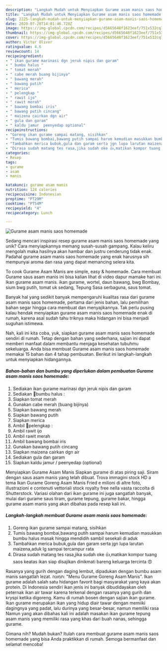 ```yaml
---
description: "Langkah Mudah untuk Menyiapkan Gurame asam manis saos homemade Anti Gagal"
title: "Langkah Mudah untuk Menyiapkan Gurame asam manis saos homemade Anti Gagal"
slug: 2225-langkah-mudah-untuk-menyiapkan-gurame-asam-manis-saos-homemade-anti-gagal
date: 2020-07-28T14:01:46.728Z
image: https://img-global.cpcdn.com/recipes/d5665648f1623eef/751x532cq70/gurame-asam-manis-saos-homemade-foto-resep-utama.jpg
thumbnail: https://img-global.cpcdn.com/recipes/d5665648f1623eef/751x532cq70/gurame-asam-manis-saos-homemade-foto-resep-utama.jpg
cover: https://img-global.cpcdn.com/recipes/d5665648f1623eef/751x532cq70/gurame-asam-manis-saos-homemade-foto-resep-utama.jpg
author: Victor Oliver
ratingvalue: 4.6
reviewcount: 14
recipeingredient:
- " ikan gurame marinasi dgn jeruk nipis dan garam"
- " bumbu halus "
- " tomat merah"
- " cabe merah buang bijinya"
- " bawang merah"
- " bawang putih"
- " merica"
- " pelengkap "
- " rawit ijo"
- " rawit merah"
- " bawang bombai iris"
- " bawang putih cincang"
- " maizena cairkan dgn air"
- " gula dan garam"
- " kaldu jamur  peenyedap optional"
recipeinstructions:
- "Goreng ikan gurame sampai matang, sisihkan"
- "Tumis bawang bombai,bawang putih sampai harum kemudian masukkan bumbu halus masak hingga mendidih sambil sesekali di aduk"
- "Tambahkan merica bubuk,gula dan garam serta jgn lupa larutan maizena,aduk lg sampai tercampur rata"
- "Dirasa sudah matang tes rasa,jika sudah oke 👍,matikan kompor tuang saos keatas ikan siap disajikan dinikmati bareng keluarga tercinta 😍"
categories:
- Resep
tags:
- gurame
- asam
- manis

katakunci: gurame asam manis 
nutrition: 124 calories
recipecuisine: Indonesian
preptime: "PT29M"
cooktime: "PT54M"
recipeyield: "4"
recipecategory: Lunch

---
```



![Gurame asam manis saos homemade](https://img-global.cpcdn.com/recipes/d5665648f1623eef/751x532cq70/gurame-asam-manis-saos-homemade-foto-resep-utama.jpg)

Sedang mencari inspirasi resep gurame asam manis saos homemade yang unik? Cara menyiapkannya memang susah-susah gampang. Kalau keliru mengolah maka hasilnya akan hambar dan justru cenderung tidak enak. Padahal gurame asam manis saos homemade yang enak harusnya sih mempunyai aroma dan rasa yang dapat memancing selera kita.

To cook Gurame Asam Manis are simple, easy &amp; homemade. Cara membuat Gurame saus asam manis ini bisa kalian lihat di video dapur mamake hari ini. Ikan gurame asam manis. ikan gurame, wortel, daun bawang, bwg Bombay, sium bwg putih, tomat uk sedang, Tepung Sasa serbaguna, saus tomat.

Banyak hal yang sedikit banyak mempengaruhi kualitas rasa dari gurame asam manis saos homemade, pertama dari jenis bahan, lalu pemilihan bahan segar hingga cara membuat dan menyajikannya. Tak perlu pusing kalau hendak menyiapkan gurame asam manis saos homemade enak di rumah, karena asal sudah tahu triknya maka hidangan ini bisa menjadi suguhan istimewa.


Nah, kali ini kita coba, yuk, siapkan gurame asam manis saos homemade sendiri di rumah. Tetap dengan bahan yang sederhana, sajian ini dapat memberi manfaat dalam membantu menjaga kesehatan tubuhmu sekeluarga. Anda bisa membuat Gurame asam manis saos homemade memakai 15 bahan dan 4 tahap pembuatan. Berikut ini langkah-langkah untuk menyiapkan hidangannya.

<!--inarticleads1-->

##### Bahan-bahan dan bumbu yang diperlukan dalam pembuatan Gurame asam manis saos homemade:

1. Sediakan  ikan gurame marinasi dgn jeruk nipis dan garam
1. Sediakan  🌸bumbu halus :
1. Siapkan  tomat merah
1. Gunakan  cabe merah (buang bijinya)
1. Siapkan  bawang merah
1. Siapkan  bawang putih
1. Siapkan  merica
1. Ambil  🌸pelengkap :
1. Ambil  rawit ijo
1. Ambil  rawit merah
1. Ambil  bawang bombai iris
1. Gunakan  bawang putih cincang
1. Siapkan  maizena cairkan dgn air
1. Sediakan  gula dan garam
1. Siapkan  kaldu jamur / peenyedap (optional)


Menyiapkan Gurame Asam Manis Siapkan gurame di atas piring saji. Siram dengan saus asam manis yang telah dibuat. Trova immagini stock HD a tema Ikan Gurame Goreng Asam Manis Fried e milioni di altre foto, illustrazioni e contenuti vettoriali stock royalty free nella vasta raccolta di Shutterstock. Variasi olahan dari ikan gurame ini juga sangatlah banyak, mulai dari gurame saus tiram, gurame tepung, gurame bakar, hingga gurame asam manis yang akan dibahas pada resep kali ini. 

<!--inarticleads2-->

##### Langkah-langkah membuat Gurame asam manis saos homemade:

1. Goreng ikan gurame sampai matang, sisihkan
1. Tumis bawang bombai,bawang putih sampai harum kemudian masukkan bumbu halus masak hingga mendidih sambil sesekali di aduk
1. Tambahkan merica bubuk,gula dan garam serta jgn lupa larutan maizena,aduk lg sampai tercampur rata
1. Dirasa sudah matang tes rasa,jika sudah oke 👍,matikan kompor tuang saos keatas ikan siap disajikan dinikmati bareng keluarga tercinta 😍


Rasanya yang gurih dengan daging lembut, dipadukan dengan bumbu asam manis sangatlah lezat. תמונה: &#34;Menu Gurame Goreng Asam Manis&#34;. Ikan gurame adalah salah satu hidangan favorit bagi masyarakat yang kaya akan protein. Di Indonesia sendiri ikan jenis ini banyak dibudidayakan oleh peternak ikan air tawar karena terkenal dengan rasanya yang gurih dan kryspi ketika digoreng. Kamu di rumah bosen dengan sajian ikan gurame. Ikan gurame merupakan ikan yang hidup diair tawar dengan memiiki dagingnya yang padat, lalu durinya yang besar-besar, namun memiliki rasa Namun yang akan dibahas kali ini adalah masakan ikan gurame tepung asam manis yang memiliki rasa yang khas dari buah nanas, sehingga gurame. 

Gimana nih? Mudah bukan? Itulah cara membuat gurame asam manis saos homemade yang bisa Anda praktikkan di rumah. Semoga bermanfaat dan selamat mencoba!
